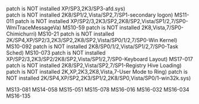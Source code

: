  patch is NOT installed XP/SP3,2K3/SP3-afd.sys)                                                        
 patch is NOT installed 2K8/SP1/2,Vista/SP2,7/SP1-secondary logon)
MS11-011 patch is NOT installed XP/SP2/3,2K3/SP2,2K8/SP2,Vista/SP1/2,7/SP0-WmiTraceMessageVa)
MS10-59 patch is NOT installed 2K8,Vista,7/SP0-Chimichurri)
MS10-21 patch is NOT installed 2K/SP4,XP/SP2/3,2K3/SP2,2K8/SP2,Vista/SP0/1/2,7/SP0-Win Kernel)
MS10-092 patch is NOT installed 2K8/SP0/1/2,Vista/SP1/2,7/SP0-Task Sched)
MS10-073 patch is NOT installed XP/SP2/3,2K3/SP2/2K8/SP2,Vista/SP1/2,7/SP0-Keyboard Layout)
MS17-017 patch is NOT installed 2K8/SP2,Vista/SP2,7/SP1-Registry Hive Loading)
 patch is NOT installed 2K,XP,2K3,2K8,Vista,7-User Mode to Ring)
 patch is NOT installed 2K/SP4,XP/SP2,2K3/SP1/2,2K8/SP0,Vista/SP0/1-win32k.sys)




MS13-081
MS14-058
MS15-051
MS15-078
MS16-016
MS16-032
MS16-034
MS16-135

